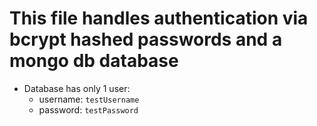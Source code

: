 # This file handles authentication via bcrypt hashed passwords and a mongo db database
  * Database has only 1 user:
    * username: `testUsername` 
    * password: `testPassword`
